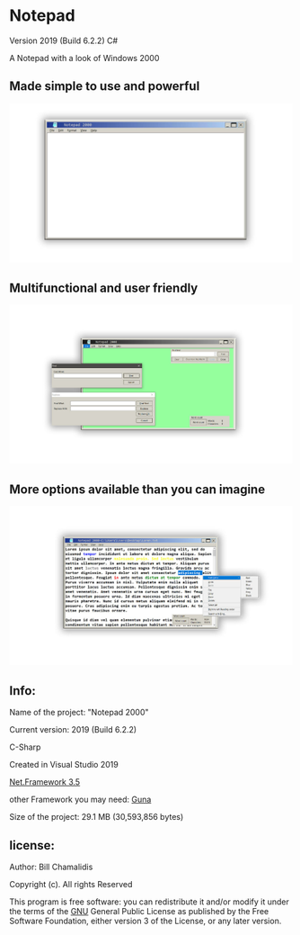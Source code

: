 # Notepad

Version 2019 (Build 6.2.2) C#
<p>A Notepad with a look of Windows 2000</p>
<p><h2>Made simple to use and powerful</h2> </p>

![](Notepad2000.jpg)
<br>
<p> <h2> Multifunctional and user friendly </h2> </p>

![](img/Notepad2000ShowFuctions.jpg)

<p> <h2> More options available than you can imagine </h2> </p>

![](img/ContextMenu2.jpg)

<p> <h2> Info: </h2> </p>
<p>Name of the project: "Notepad 2000"</p>
<p>Current version: 2019 (Build 6.2.2) </p>
<p>C-Sharp</p>
<p>Created in Visual Studio 2019 </p>
<p><a href="https://www.microsoft.com/en-us/download/details.aspx?id=21">Net.Framework 3.5</a> </p>
<p>other Framework you may need: <a href="https://github.com/sobatdata/Guna.UI-Framework-Lib.git">Guna</a> </p>
<p>Size of the project: 29.1 MB (30,593,856 bytes) </p>
<p><h2>license:</h2></p>
<p>Author: Bill Chamalidis</p>
<p>Copyright (c). All rights Reserved</p>
<p>This program is free software: you can redistribute it and/or modify
    it under the terms of the <a href="https://www.gnu.org/licenses/gpl-3.0.en.html">GNU</a> General Public License as published by
    the Free Software Foundation, either version 3 of the License, or
    any later version.</p>

